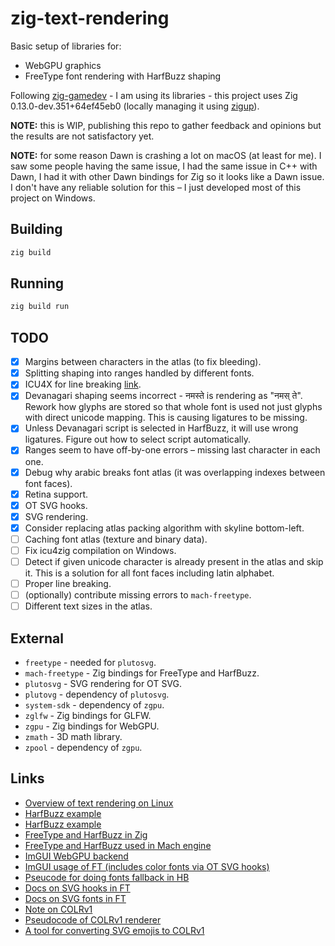 # zig-text-rendering

Basic setup of libraries for:

- WebGPU graphics
- FreeType font rendering with HarfBuzz shaping

Following [zig-gamedev](https://github.com/zig-gamedev/zig-gamedev/tree/main) - I am using its libraries - this project uses Zig 0.13.0-dev.351+64ef45eb0 (locally managing it using [zigup](https://github.com/marler8997/zigup)).

**NOTE:** this is WIP, publishing this repo to gather feedback and opinions but the results are not satisfactory yet.

**NOTE:** for some reason Dawn is crashing a lot on macOS (at least for me). I saw some people having the same issue, I had the same issue in C++ with Dawn, I had it with other Dawn bindings for Zig so it looks like a Dawn issue. I don't have any reliable solution for this – I just developed most of this project on Windows.

## Building

```sh
zig build
```

## Running

```sh
zig build run
```

## TODO

- [x] Margins between characters in the atlas (to fix bleeding).
- [x] Splitting shaping into ranges handled by different fonts.
- [x] ICU4X for line breaking [link](https://codeberg.org/linusg/icu4zig).
- [x] Devanagari shaping seems incorrect - नमस्ते is rendering as "नमस् ते". Rework how glyphs are stored so that whole font is used not just glyphs with direct unicode mapping. This is causing ligatures to be missing.
- [x] Unless Devanagari script is selected in HarfBuzz, it will use wrong ligatures. Figure out how to select script automatically.
- [x] Ranges seem to have off-by-one errors – missing last character in each one.
- [x] Debug why arabic breaks font atlas (it was overlapping indexes between font faces).
- [x] Retina support.
- [x] OT SVG hooks.
- [x] SVG rendering.
- [x] Consider replacing atlas packing algorithm with skyline bottom-left.
- [ ] Caching font atlas (texture and binary data).
- [ ] Fix icu4zig compilation on Windows.
- [ ] Detect if given unicode character is already present in the atlas and skip it. This is a solution for all font faces including latin alphabet.
- [ ] Proper line breaking.
- [ ] (optionally) contribute missing errors to `mach-freetype`.
- [ ] Different text sizes in the atlas.

## External

- `freetype` - needed for `plutosvg`.
- `mach-freetype` - Zig bindings for FreeType and HarfBuzz.
- `plutosvg` - SVG rendering for OT SVG.
- `plutovg` - dependency of `plutosvg`.
- `system-sdk` - dependency of `zgpu`.
- `zglfw` - Zig bindings for GLFW.
- `zgpu` - Zig bindings for WebGPU.
- `zmath` - 3D math library.
- `zpool` - dependency of `zgpu`.

## Links

- [Overview of text rendering on Linux](https://mrandri19.github.io/2019/07/24/modern-text-rendering-linux-overview.html)
- [HarfBuzz example](https://github.com/harfbuzz/harfbuzz-tutorial)
- [HarfBuzz example](https://github.com/tangrams/harfbuzz-example)
- [FreeType and HarfBuzz in Zig](https://ziggit.dev/t/rendering-text-with-harfbuzz-freetype/5636/7)
- [FreeType and HarfBuzz used in Mach engine](https://github.com/hexops/mach/blob/main/src/gfx/font/native/Font.zig)
- [ImGUI WebGPU backend](https://github.com/ocornut/imgui/blob/master/backends/imgui_impl_wgpu.cpp)
- [ImGUI usage of FT (includes color fonts via OT SVG hooks)](https://github.com/ocornut/imgui/blob/master/misc/freetype/imgui_freetype.cpp)
- [Pseucode for doing fonts fallback in HB](https://tex.stackexchange.com/questions/520034/fallback-for-harfbuzz-fonts)
- [Docs on SVG hooks in FT](https://freetype.org/freetype2/docs/reference/ft2-properties.html#svg-hooks)
- [Docs on SVG fonts in FT](https://freetype.org/freetype2/docs/reference/ft2-svg_fonts.html#svg_fonts)
- [Note on COLRv1](https://gitlab.freedesktop.org/freetype/freetype/-/issues/1229#note_1926547)
- [Pseudocode of COLRv1 renderer](https://github.com/googlefonts/colr-gradients-spec?tab=readme-ov-file#pseudocode)
- [A tool for converting SVG emojis to COLRv1](https://github.com/googlefonts/nanoemoji)
